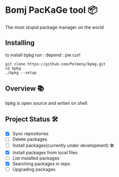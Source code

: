 # Bomj PacKaGe tool 📦

The most stupid package manager on the world 

## Installing

to install bpkg run :
depend : pw curl
```
git clone https://github.com/Pelmeny/bpkg.git
cd bpkg
./bpkg --setup
```

## Overview 📚

bpkg is open source and writen on shell

## Project Status 🛠
- [x] Sync repositories 
- [ ] Delete packages
- [ ] Install packages(currently under development) 🛠
- [x] Install packages from local files
- [ ] List installed packages
- [x] Searching packages in repo
- [ ] Upgrading packages
